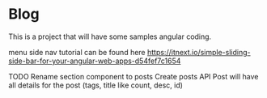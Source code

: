 # Blog

This is a project that will have some samples angular coding.

menu side nav tutorial can be found here
https://itnext.io/simple-sliding-side-bar-for-your-angular-web-apps-d54fef7c1654


TODO
  Rename section component to posts
  Create posts API
    Post will have all details for the post (tags, title like count, desc, id)
